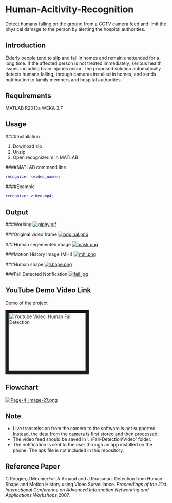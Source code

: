 # Human-Acitivity-Recognition
Detect humans falling on the ground from a CCTV camera feed and limit the physical damage to the person by alerting the hospital authorities.

Introduction
------------
Elderly people tend to slip and fall in homes and remain unattended for a long time. 
If the affected person is not treated immediately, serious health issues including brain injuries occur. 
The proposed solution automatically detects humans falling, through cameras installed in homes, and sends notification to family members and hospital authorities.

Requirements
------------
MATLAB R2013a
WEKA 3.7

Usage 
-----

####Installation

1. Download zip 
2. Unzip 
3. Open recognizer.m in MATLAB 

####MATLAB command line
```matlab
recognizer <video_name>;
```
####Example
```matlab
recognizer video.mp4;
```

Output
------
###Working
[![giphy.gif](https://s4.postimg.org/49t4relod/giphy.gif)](https://postimg.org/image/qlqxksks9/)

###Original video frame
[![original.png](https://s3.postimg.org/esn2yx6eb/original.png)](https://postimg.org/image/5kuui7zbz/)

###Human segemented image
[![mask.png](https://s3.postimg.org/3m989kdgz/mask.png)](https://postimg.org/image/yt7vdh1db/)

###Motion History Image (MHI)
[![mhi.png](https://s3.postimg.org/vqsn37f1v/mhi.png)](https://postimg.org/image/rhnx11bsf/)

###Human shape
[![shape.png](https://s4.postimg.org/576uymvyl/shape.png)](https://postimg.org/image/xk2cp3hop/)

###Fall Detected Notification
[![fall.jpg](https://s3.postimg.org/6aagwho5f/fall.jpg)](https://postimg.org/image/tbr228nsv/)

YouTube Demo Video Link
------------------
Demo of the project

<a href="http://www.youtube.com/watch?feature=player_embedded&v=LdoLniUSOaA
" target="_blank"><img src="http://img.youtube.com/vi/LdoLniUSOaA/0.jpg" 
alt="Youtube Video: Human Fall Detection" width="240" height="180" border="10" /></a>

Flowchart
---------
[![Page-4-Image-27.png](https://s4.postimg.org/lfue0o4fh/Page_4_Image_27.png)](https://postimg.org/image/8og7u5und/)

Note
----
* Live transmission from the camera to the software is not supported. Instead, the data from the camera is first stored and then processed.
* The video feed should be saved in '..\Fall-Detection\Video' folder.
* The notification is sent to the user through an app installed on the phone. The apk file is not included in this repository.

Reference Paper
---------------
C.Rougier,J.MeunierFall,A.Arnaud and J.Rousseau. Detection from Human Shape and Motion History using Video Surveillance. *Proceedings of the 21st International Conference on Advanced Information Networking and Applications Workshops*,2007. 





